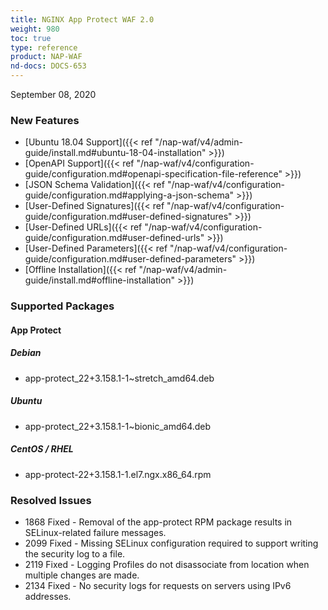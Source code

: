 ```yaml
---
title: NGINX App Protect WAF 2.0
weight: 980
toc: true
type: reference
product: NAP-WAF
nd-docs: DOCS-653
---
```


September 08, 2020

### New Features

- [Ubuntu 18.04 Support]({{< ref "/nap-waf/v4/admin-guide/install.md#ubuntu-18-04-installation" >}})
- [OpenAPI Support]({{< ref "/nap-waf/v4/configuration-guide/configuration.md#openapi-specification-file-reference" >}})
- [JSON Schema Validation]({{< ref "/nap-waf/v4/configuration-guide/configuration.md#applying-a-json-schema" >}})
- [User-Defined Signatures]({{< ref "/nap-waf/v4/configuration-guide/configuration.md#user-defined-signatures" >}})
- [User-Defined URLs]({{< ref "/nap-waf/v4/configuration-guide/configuration.md#user-defined-urls" >}})
- [User-Defined Parameters]({{< ref "/nap-waf/v4/configuration-guide/configuration.md#user-defined-parameters" >}})
- [Offline Installation]({{< ref "/nap-waf/v4/admin-guide/install.md#offline-installation" >}})


### Supported Packages

#### App Protect

##### Debian

- app-protect_22+3.158.1-1~stretch_amd64.deb

##### Ubuntu

- app-protect_22+3.158.1-1~bionic_amd64.deb

##### CentOS / RHEL

- app-protect-22+3.158.1-1.el7.ngx.x86_64.rpm

### Resolved Issues

- 1868 Fixed - Removal of the app-protect RPM package results in SELinux-related failure messages.
- 2099 Fixed - Missing SELinux configuration required to support writing the security log to a file.
- 2119 Fixed - Logging Profiles do not disassociate from location when multiple changes are made.
- 2134 Fixed - No security logs for requests on servers using IPv6 addresses.
